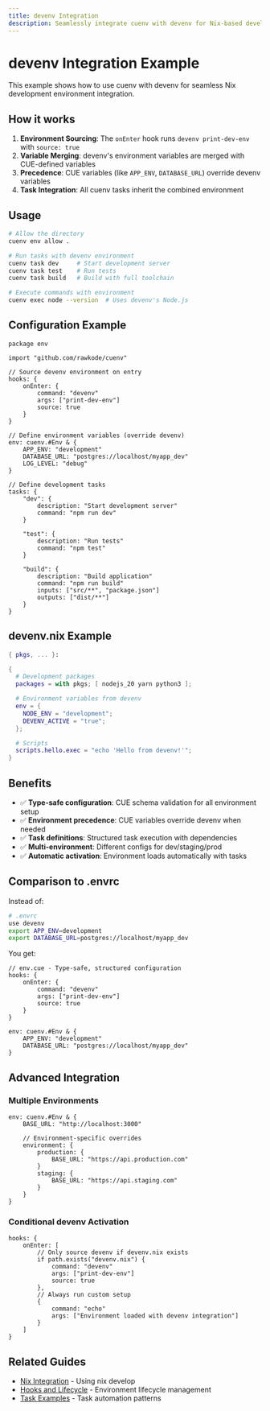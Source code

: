 ```yaml
---
title: devenv Integration
description: Seamlessly integrate cuenv with devenv for Nix-based development environments
---
```


# devenv Integration Example

This example shows how to use cuenv with devenv for seamless Nix development environment integration.

## How it works

1. **Environment Sourcing**: The `onEnter` hook runs `devenv print-dev-env` with `source: true`
2. **Variable Merging**: devenv's environment variables are merged with CUE-defined variables
3. **Precedence**: CUE variables (like `APP_ENV`, `DATABASE_URL`) override devenv variables
4. **Task Integration**: All cuenv tasks inherit the combined environment

## Usage

```bash
# Allow the directory
cuenv env allow .

# Run tasks with devenv environment
cuenv task dev     # Start development server
cuenv task test    # Run tests
cuenv task build   # Build with full toolchain

# Execute commands with environment
cuenv exec node --version  # Uses devenv's Node.js
```

## Configuration Example

```cue
package env

import "github.com/rawkode/cuenv"

// Source devenv environment on entry
hooks: {
    onEnter: {
        command: "devenv"
        args: ["print-dev-env"]
        source: true
    }
}

// Define environment variables (override devenv)
env: cuenv.#Env & {
    APP_ENV: "development"
    DATABASE_URL: "postgres://localhost/myapp_dev"
    LOG_LEVEL: "debug"
}

// Define development tasks
tasks: {
    "dev": {
        description: "Start development server"
        command: "npm run dev"
    }

    "test": {
        description: "Run tests"
        command: "npm test"
    }

    "build": {
        description: "Build application"
        command: "npm run build"
        inputs: ["src/**", "package.json"]
        outputs: ["dist/**"]
    }
}
```

## devenv.nix Example

```nix
{ pkgs, ... }:

{
  # Development packages
  packages = with pkgs; [ nodejs_20 yarn python3 ];

  # Environment variables from devenv
  env = {
    NODE_ENV = "development";
    DEVENV_ACTIVE = "true";
  };

  # Scripts
  scripts.hello.exec = "echo 'Hello from devenv!'";
}
```

## Benefits

- ✅ **Type-safe configuration**: CUE schema validation for all environment setup
- ✅ **Environment precedence**: CUE variables override devenv when needed
- ✅ **Task definitions**: Structured task execution with dependencies
- ✅ **Multi-environment**: Different configs for dev/staging/prod
- ✅ **Automatic activation**: Environment loads automatically with tasks

## Comparison to .envrc

Instead of:

```bash
# .envrc
use devenv
export APP_ENV=development
export DATABASE_URL=postgres://localhost/myapp_dev
```

You get:

```cue
// env.cue - Type-safe, structured configuration
hooks: {
    onEnter: {
        command: "devenv"
        args: ["print-dev-env"]
        source: true
    }
}

env: cuenv.#Env & {
    APP_ENV: "development"
    DATABASE_URL: "postgres://localhost/myapp_dev"
}
```

## Advanced Integration

### Multiple Environments

```cue
env: cuenv.#Env & {
    BASE_URL: "http://localhost:3000"

    // Environment-specific overrides
    environment: {
        production: {
            BASE_URL: "https://api.production.com"
        }
        staging: {
            BASE_URL: "https://api.staging.com"
        }
    }
}
```

### Conditional devenv Activation

```cue
hooks: {
    onEnter: [
        // Only source devenv if devenv.nix exists
        if path.exists("devenv.nix") {
            command: "devenv"
            args: ["print-dev-env"]
            source: true
        },
        // Always run custom setup
        {
            command: "echo"
            args: ["Environment loaded with devenv integration"]
        }
    ]
}
```

## Related Guides

- [Nix Integration](/guides/nix-integration/) - Using nix develop
- [Hooks and Lifecycle](/reference/hooks/) - Environment lifecycle management
- [Task Examples](/guides/task-examples/) - Task automation patterns

